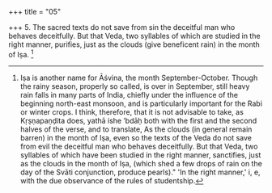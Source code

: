 +++
title = "05"

+++
5. The sacred texts do not save from sin the deceitful man who behaves deceitfully. But that Veda, two syllables of which are studied in the right manner, purifies, just as the clouds (give beneficent rain) in the month of Iṣa. [^3] 


[^3]:  Iṣa is another name for Āśvina, the month September-October. Though the rainy season, properly so called, is over in September, still heavy rain falls in many parts of India, chiefly under the influence of the beginning north-east monsoon, and is particularly important for the Rabi or winter crops. I think, therefore, that it is not advisable to take, as Kṛṣṇapaṇḍita does, yathā ishe ’bdāḥ both with the first and the second halves of the verse, and to translate, As the clouds (in general remain barren) in the month of Iṣa, even so the texts of the Veda do not save from evil the deceitful man who behaves deceitfully. But that Veda, two syllables of which have been studied in the right manner, sanctifies, just as the clouds in the month of Iṣa, (which shed a few drops of rain on the day of the Svāti conjunction, produce pearls)." 'In the right manner,' i, e, with the due observance of the rules of studentship.

